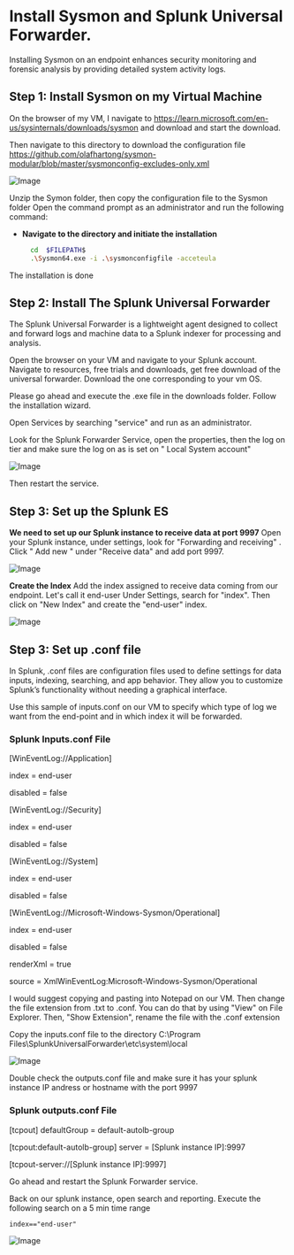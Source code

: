 # Install Sysmon and Splunk Universal Forwarder.
  Installing Sysmon on an endpoint enhances security monitoring and forensic analysis by providing detailed system activity logs.

## Step 1: Install Sysmon on my Virtual Machine
   On the browser of my VM, I navigate to https://learn.microsoft.com/en-us/sysinternals/downloads/sysmon and download and start the download. 

   Then navigate to this directory to download the configuration file https://github.com/olafhartong/sysmon-modular/blob/master/sysmonconfig-excludes-only.xml

   ![Image](https://github.com/user-attachments/assets/64626635-fc65-40f8-8e78-a847a97fffbc)

  Unzip the Symon folder, then copy the configuration file to the Sysmon folder
 Open the command prompt as an administrator and run the following command:

- **Navigate to the directory and initiate the installation**
  ```bash 
    cd  $FILEPATH$
    .\Sysmon64.exe -i .\sysmonconfigfile -acceteula
  ```


The installation is done



## Step 2: Install The Splunk Universal Forwarder


The Splunk Universal Forwarder is a lightweight agent designed to collect and forward logs and machine data to a Splunk indexer for processing and analysis.

Open the browser on your VM and navigate to your Splunk account. Navigate to resources, free trials and downloads, get free download of the universal forwarder. Download the one corresponding to your vm OS.

Please go ahead and execute the .exe file in the downloads folder. Follow the installation wizard.  

Open Services by searching "service" and run as an administrator.

Look for the Splunk Forwarder Service, open the properties, then the log on tier and make sure the log on as is set on " Local System account" 

![Image](https://github.com/user-attachments/assets/79f7a30d-2297-40d0-8df4-6d243f687a80)


Then restart the service. 

## Step 3: Set up the Splunk ES


**We need to set up our Splunk instance to receive data at port 9997**
Open your Splunk instance, under settings, look for "Forwarding and receiving" . Click " Add new " under "Receive data" and add port 9997. 

![Image](https://github.com/user-attachments/assets/d7cb4042-16de-4d92-bf16-35b12255aee8)

**Create the Index**
    Add the index assigned to receive data coming from our endpoint. Let's call it end-user
Under Settings, search for "index". Then click on "New Index" and create the "end-user" index.

![Image](https://github.com/user-attachments/assets/5b99a6d9-7d94-497d-991e-ae556e4f95a7)

## Step 3: Set up .conf file



In Splunk, .conf files are configuration files used to define settings for data inputs, indexing, searching, and app behavior. They allow you to customize Splunk’s functionality without needing a graphical interface.

Use this sample of inputs.conf on our VM to specify which type of log we want from the end-point and in which index it will be forwarded. 

### Splunk Inputs.conf File

[WinEventLog://Application]

index = end-user

disabled = false


[WinEventLog://Security]

index = end-user

disabled = false


[WinEventLog://System]

index = end-user

disabled = false


[WinEventLog://Microsoft-Windows-Sysmon/Operational]

index = end-user

disabled = false

renderXml = true

source = XmlWinEventLog:Microsoft-Windows-Sysmon/Operational






 I would suggest copying and pasting into Notepad on our VM. Then change the file extension from .txt to .conf. You can do that by using "View" on File Explorer. Then, "Show Extension", rename the file with the .conf extension 

 Copy the inputs.conf file to the directory C:\Program Files\SplunkUniversalForwarder\etc\system\local 

 ![Image](https://github.com/user-attachments/assets/4f01bfd6-f4f3-46c3-a613-936f6dbc10eb)


 Double check the outputs.conf file and make sure it has your splunk instance IP andress or hostname with the port 9997

 ### Splunk outputs.conf File

[tcpout]
defaultGroup = default-autolb-group

[tcpout:default-autolb-group]
server = [Splunk instance IP]:9997

[tcpout-server://[Splunk instance IP]:9997]



Go ahead and restart the Splunk Forwarder service. 

Back on our splunk instance, open search and reporting. Execute the following search on a 5 min time range 

``
index=="end-user"
``


![Image](https://github.com/user-attachments/assets/17d985b3-9103-4029-b527-aba19537c28c)




